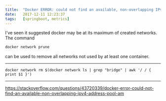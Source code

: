 ```yaml
---
title:  "Docker ERROR: could not find an available, non-overlapping IPv4 address pool among the defaults to assign to the network"
date:   2017-12-11 12:23:37
tags:   [springboot, metrics]
---
```


I've seen it suggested docker may be at its maximum of created networks. The command 

```sh
docker network prune
```

can be used to remove all networks not used by at least one container.

---

```
docker network rm $(docker network ls | grep "bridge" | awk '/ / { print $1 }')
```


---

https://stackoverflow.com/questions/43720339/docker-error-could-not-find-an-available-non-overlapping-ipv4-address-pool-am

